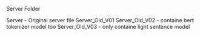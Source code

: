 Server Folder

Server - Original server file
Server_Old_V01
Server_Old_V02 - containe bert tokenizer model too
Server_Old_V03 - only containe light sentence model
